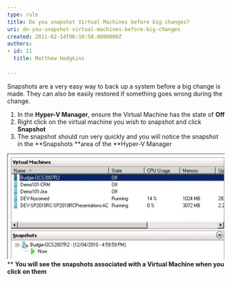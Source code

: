 ```yaml
---
type: rule
title: Do you snapshot Virtual Machines before big changes?
uri: do-you-snapshot-virtual-machines-before-big-changes
created: 2011-02-14T06:18:58.0000000Z
authors:
- id: 21
  title: Matthew Hodgkins

---
```


Snapshots are a very easy way to back up a system before a big change is made. They can also be easily restored if something goes wrong during the change.

1. In the **Hyper-V Manager**, ensure the Virtual Machine has the state of **Off**
2. Right click on the virtual machine you wish to snapshot and click **Snapshot**
3. The snapshot should run very quickly and you will notice the snapshot in the **Snapshots **area of the **Hyper-V Manager

![You will see the snapshots associated with a Virtual Machine when you click on them](snapshot-while-off.jpg)**
**You will see the snapshots associated with a Virtual Machine when you click on them**
